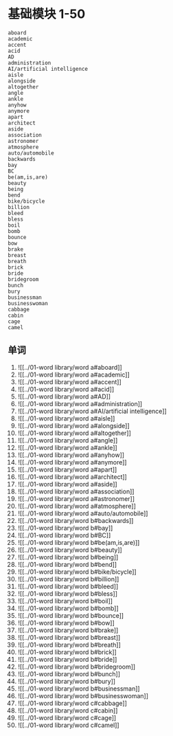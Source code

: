 # 基础模块 1-50
	aboard
	academic
	accent
	acid
	AD
	administration
	AI/artificial intelligence
	aisle
	alongside
	altogether
	angle
	ankle
	anyhow
	anymore
	apart
	architect
	aside
	association
	astronomer 
	atmosphere
	auto/automobile
	backwards
	bay
	BC
	be(am,is,are)
	beauty
	being
	bend
	bike/bicycle
	billion
	bleed
	bless
	boil
	bomb
	bounce
	bow
	brake
	breast
	breath
	brick
	bride
	bridegroom
	bunch
	bury
	businessman
	businesswoman
	cabbage
	cabin
	cage
	camel

## 单词

1. ![[../01-word library/word a#aboard]]
1. ![[../01-word library/word a#academic]]
1. ![[../01-word library/word a#accent]]
1. ![[../01-word library/word a#acid]]
1. ![[../01-word library/word a#AD]]
1. ![[../01-word library/word a#administration]]
1. ![[../01-word library/word a#AI/artificial intelligence]]
1. ![[../01-word library/word a#aisle]]
1. ![[../01-word library/word a#alongside]]
1. ![[../01-word library/word a#altogether]]
1. ![[../01-word library/word a#angle]]
1. ![[../01-word library/word a#ankle]]
1. ![[../01-word library/word a#anyhow]]
1. ![[../01-word library/word a#anymore]]
1. ![[../01-word library/word a#apart]]
1. ![[../01-word library/word a#architect]]
1. ![[../01-word library/word a#aside]]
1. ![[../01-word library/word a#association]]
1. ![[../01-word library/word a#astronomer]]
1. ![[../01-word library/word a#atmosphere]]
1. ![[../01-word library/word a#auto/automobile]]
1. ![[../01-word library/word b#backwards]]
1. ![[../01-word library/word b#bay]]
1. ![[../01-word library/word b#BC]]
1. ![[../01-word library/word b#be(am,is,are)]]
1. ![[../01-word library/word b#beauty]]
1. ![[../01-word library/word b#being]]
1. ![[../01-word library/word b#bend]]
1. ![[../01-word library/word b#bike/bicycle]]
1. ![[../01-word library/word b#billion]]
1. ![[../01-word library/word b#bleed]]
1. ![[../01-word library/word b#bless]]
1. ![[../01-word library/word b#boil]]
1. ![[../01-word library/word b#bomb]]
1. ![[../01-word library/word b#bounce]]
1. ![[../01-word library/word b#bow]]
1. ![[../01-word library/word b#brake]]
1. ![[../01-word library/word b#breast]]
1. ![[../01-word library/word b#breath]]
1. ![[../01-word library/word b#brick]]
1. ![[../01-word library/word b#bride]]
1. ![[../01-word library/word b#bridegroom]]
1. ![[../01-word library/word b#bunch]]
1. ![[../01-word library/word b#bury]]
1. ![[../01-word library/word b#businessman]]
1. ![[../01-word library/word b#businesswoman]]
1. ![[../01-word library/word c#cabbage]]
1. ![[../01-word library/word c#cabin]]
1. ![[../01-word library/word c#cage]]
1. ![[../01-word library/word c#camel]]


